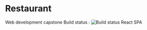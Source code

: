 # Restaurant
Web development capstone
Build status : ![Build status](https://travis-ci.org/AChepurnoi/Restaurant.svg?branch=master)
React SPA
